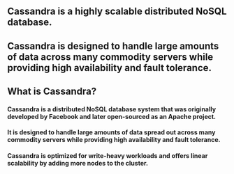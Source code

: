 ## Cassandra is a highly scalable distributed NoSQL database.

## Cassandra is designed to handle large amounts of data across many commodity servers while providing high availability and fault tolerance.

## What is Cassandra?

#### Cassandra is a distributed NoSQL database system that was originally developed by Facebook and later open-sourced as an Apache project.
#### It is designed to handle large amounts of data spread out across many commodity servers while providing high availability and fault tolerance.
#### Cassandra is optimized for write-heavy workloads and offers linear scalability by adding more nodes to the cluster.
